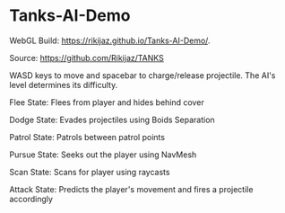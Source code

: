 # Tanks-AI-Demo

WebGL Build: https://rikijaz.github.io/Tanks-AI-Demo/.

Source: https://github.com/Rikijaz/TANKS

WASD keys to move and spacebar to charge/release projectile. The AI's level determines its difficulty.

Flee State: Flees from player and hides behind cover

Dodge State: Evades projectiles using Boids Separation

Patrol State: Patrols between patrol points

Pursue State: Seeks out the player using NavMesh

Scan State: Scans for player using raycasts 

Attack State: Predicts the player's movement and fires a projectile accordingly
